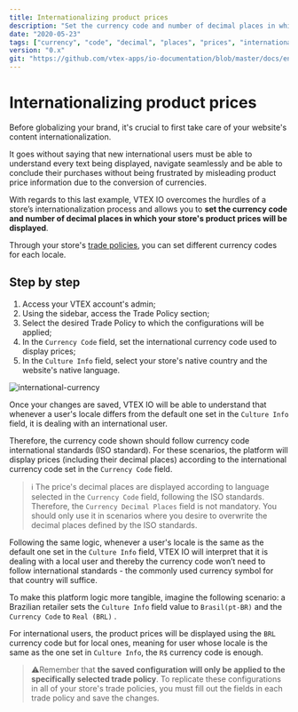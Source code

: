 ```yaml
---
title: Internationalizing product prices
description: "Set the currency code and number of decimal places in which your store's product prices will be displayed for international users."
date: "2020-05-23"
tags: ["currency", "code", "decimal", "places", "prices", "internationalizing"]
version: "0.x"
git: "https://github.com/vtex-apps/io-documentation/blob/master/docs/en/Recipes/store-management/internationalizing-product-prices.md"
---
```


# Internationalizing product prices

Before globalizing your brand, it's crucial to first take care of your website's content internationalization. 

It goes without saying that new international users must be able to understand every text being displayed, navigate seamlessly and be able to conclude their purchases without being frustrated by misleading product price information due to the conversion of currencies.

With regards to this last example, VTEX IO overcomes the hurdles of a store’s internationalization process and allows you to **set the currency code and number of decimal places in which your store's product prices will be displayed**.

Through your store's [trade policies](https://help.vtex.com/tutorial/what-is-a-sales-policy--563tbcL0TYKEKeOY4IAgAE), you can set different currency codes for each locale.

## Step by step

1. Access your VTEX account's admin;
2. Using the sidebar, access the Trade Policy section;
3. Select the desired Trade Policy to which the configurations will be applied;
4. In the `Currency Code` field, set the international currency code used to display prices;
5. In the `Culture Info` field, select your store's native country and the website's native language.

![international-currency](https://user-images.githubusercontent.com/52087100/82942068-c8f56b00-9f6d-11ea-8346-77260c8ae3a0.png)

Once your changes are saved, VTEX IO will be able to understand that whenever a user's locale differs from the default one set in the `Culture Info` field, it is dealing with an international user.

Therefore, the currency code shown should follow currency code international standards (ISO standard). For these scenarios, the platform will display prices (including their decimal places) according to the international currency code set in the `Currency Code` field.

>ℹ️ The price's decimal places are displayed according to language selected in the `Currency Code` field, following the ISO standards. Therefore, the `Currency Decimal Places` field is not mandatory. You should only use it in scenarios where you desire to overwrite the decimal places defined by the ISO standards. 

Following the same logic, whenever a user's locale is the same as the default one set in the `Culture Info` field, VTEX IO will interpret that it is dealing with a local user and thereby the currency code won’t need to follow international standards - the commonly used currency symbol for that country will suffice.

To make this platform logic more tangible, imagine the following scenario: a Brazilian retailer sets the `Culture Info` field value to `Brasil(pt-BR)` and the `Currency Code` to `Real (BRL)` .

For international users, the product prices will be displayed using the `BRL` currency code but for local ones, meaning for user whose locale is the same as the one set in `Culture Info`, the `R$` currency code is enough.

>⚠️Remember that **the saved configuration will only be applied to the specifically selected trade policy**. To replicate these configurations in all of your store's trade policies, you must fill out the fields in each trade policy and save the changes.

